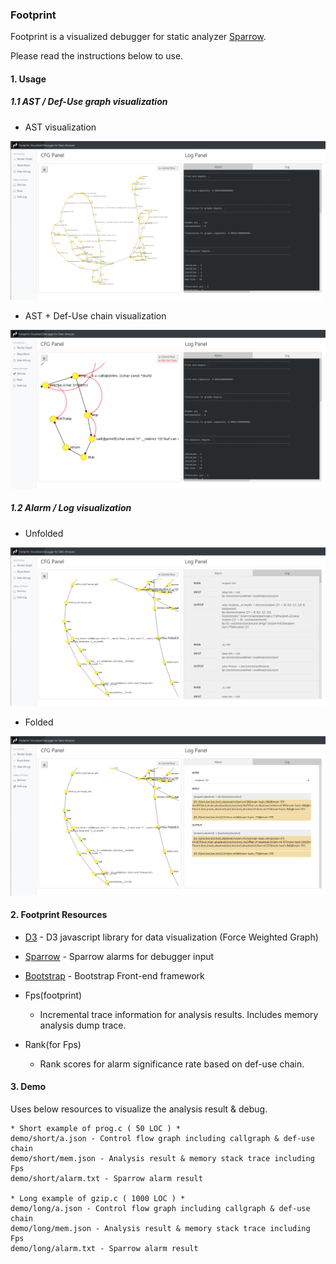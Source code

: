 ### Footprint  

Footprint is a visualized debugger for static analyzer [Sparrow](https://github.com/ropas/sparrow).

Please read the instructions below to use.

#### 1. Usage

##### 1.1 AST / Def-Use graph visualization

* AST visualization

![alt text](/asset/image/demo1.png "AST")  

* AST + Def-Use chain visualization

![alt text](/asset/image/demo2.png "AST + Def-Use")

##### 1.2 Alarm / Log visualization

* Unfolded

![alt text](/asset/image/demo3.png "Unfolded")  

* Folded

![alt text](/asset/image/demo4.png "Folded")  

#### 2. Footprint Resources

* [D3](https://d3js.org/) - D3 javascript library for data visualization (Force Weighted Graph)

* [Sparrow](https://github.com/ropas/sparrow) - Sparrow alarms for debugger input

* [Bootstrap](https://getbootstrap.com/) - Bootstrap Front-end framework

* Fps(footprint) 

    * Incremental trace information for analysis results. Includes memory analysis dump trace.  

* Rank(for Fps)

    * Rank scores for alarm significance rate based on def-use chain.  

#### 3. Demo

Uses below resources to visualize the analysis result & debug.

```
* Short example of prog.c ( 50 LOC ) *
demo/short/a.json - Control flow graph including callgraph & def-use chain
demo/short/mem.json - Analysis result & memory stack trace including Fps
demo/short/alarm.txt - Sparrow alarm result

* Long example of gzip.c ( 1000 LOC ) *
demo/long/a.json - Control flow graph including callgraph & def-use chain
demo/long/mem.json - Analysis result & memory stack trace including Fps
demo/long/alarm.txt - Sparrow alarm result
```